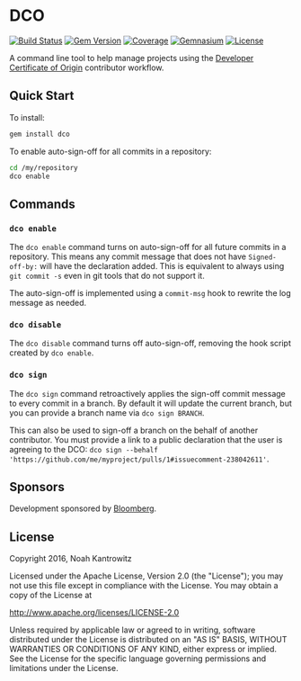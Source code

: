 # DCO

[![Build Status](https://img.shields.io/travis/coderanger/dco.svg)](https://travis-ci.org/coderanger/dco)
[![Gem Version](https://img.shields.io/gem/v/dco.svg)](https://rubygems.org/gems/dco)
[![Coverage](https://img.shields.io/codecov/c/github/coderanger/dco.svg)](https://codecov.io/github/coderanger/dco)
[![Gemnasium](https://img.shields.io/gemnasium/coderanger/dco.svg)](https://gemnasium.com/coderanger/dco)
[![License](https://img.shields.io/badge/license-Apache_2-blue.svg)](https://www.apache.org/licenses/LICENSE-2.0)

A command line tool to help manage projects using the [Developer Certificate of Origin](http://developercertificate.org/)
contributor workflow.

## Quick Start

To install:

```bash
gem install dco
```

To enable auto-sign-off for all commits in a repository:

```bash
cd /my/repository
dco enable
```

## Commands

### `dco enable`

The `dco enable` command turns on auto-sign-off for all future commits in a
repository. This means any commit message that does not have `Signed-off-by:`
will have the declaration added. This is equivalent to always using `git commit -s`
even in git tools that do not support it.

The auto-sign-off is implemented using a `commit-msg` hook to rewrite the log
message as needed.

### `dco disable`

The `dco disable` command turns off auto-sign-off, removing the hook script
created by `dco enable`.

### `dco sign`

The `dco sign` command retroactively applies the sign-off commit message to
every commit in a branch. By default it will update the current branch, but you
can provide a branch name via `dco sign BRANCH`.

This can also be used to sign-off a branch on the behalf of another contributor.
You must provide a link to a public declaration that the user is agreeing to the
DCO: `dco sign --behalf 'https://github.com/me/myproject/pulls/1#issuecomment-238042611'`.

## Sponsors

Development sponsored by [Bloomberg](http://www.bloomberg.com/company/technology/).

## License

Copyright 2016, Noah Kantrowitz

Licensed under the Apache License, Version 2.0 (the "License");
you may not use this file except in compliance with the License.
You may obtain a copy of the License at

http://www.apache.org/licenses/LICENSE-2.0

Unless required by applicable law or agreed to in writing, software
distributed under the License is distributed on an "AS IS" BASIS,
WITHOUT WARRANTIES OR CONDITIONS OF ANY KIND, either express or implied.
See the License for the specific language governing permissions and
limitations under the License.
